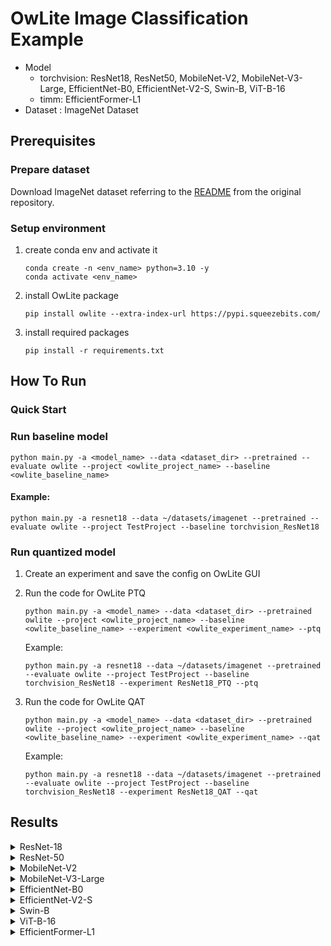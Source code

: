 # OwLite Image Classification Example 
- Model 
  - torchvision: ResNet18, ResNet50, MobileNet-V2, MobileNet-V3-Large, EfficientNet-B0, EfficientNet-V2-S, Swin-B, ViT-B-16
  - timm: EfficientFormer-L1
- Dataset : ImageNet Dataset



## Prerequisites

### Prepare dataset
Download ImageNet dataset referring to the [README](https://github.com/pytorch/examples/blob/main/imagenet/README.md) from the original repository.

### Setup environment
1. create conda env and activate it
    ```
    conda create -n <env_name> python=3.10 -y
    conda activate <env_name>
    ```
2. install OwLite package
    ```
    pip install owlite --extra-index-url https://pypi.squeezebits.com/
    ```
3. install required packages
    ```
    pip install -r requirements.txt
    ```
## How To Run

### Quick Start

### Run baseline model
```
python main.py -a <model_name> --data <dataset_dir> --pretrained --evaluate owlite --project <owlite_project_name> --baseline <owlite_baseline_name>
```
#### Example:
```
python main.py -a resnet18 --data ~/datasets/imagenet --pretrained --evaluate owlite --project TestProject --baseline torchvision_ResNet18
```

### Run quantized model
1. Create an experiment and save the config on OwLite GUI
2. Run the code for OwLite PTQ 
    ```
    python main.py -a <model_name> --data <dataset_dir> --pretrained owlite --project <owlite_project_name> --baseline <owlite_baseline_name> --experiment <owlite_experiment_name> --ptq
    ```
    Example:
    ```
    python main.py -a resnet18 --data ~/datasets/imagenet --pretrained --evaluate owlite --project TestProject --baseline torchvision_ResNet18 --experiment ResNet18_PTQ --ptq
    ```

3. Run the code for OwLite QAT
    ```
    python main.py -a <model_name> --data <dataset_dir> --pretrained owlite --project <owlite_project_name> --baseline <owlite_baseline_name> --experiment <owlite_experiment_name> --qat
    ```
    Example:
    ```
    python main.py -a resnet18 --data ~/datasets/imagenet --pretrained --evaluate owlite --project TestProject --baseline torchvision_ResNet18 --experiment ResNet18_QAT --qat
    ```

## Results

<details>
<summary>ResNet-18</summary>

### Configuration

#### Quantization Configuration

- Apply OwLite Recommended Config with the following calibration method
  - PTQ calibration: AbsMax
  - QAT backward: CLQ
  - Gradient scales for weight quantization in {Conv, Gemm} were set to 0.01

#### Training Configuration

- Learning Rate: 1e-5
- Weight Decay: 1e-5
- Epochs: 1
  
### Accuracy & Latency Results
TensorRT Evaluation GPU: A6000

| Quantization    | Input Size         | Top 1 Acc (%) | Top 5 Acc (%) | GPU Latency (ms) |
| --------------- |:------------------:|:-------------:|:-------------:|:----------------:|
| FP16 TensorRT   | (256, 3, 224, 224) | 69.8          | 89.1          | 10.6             |
| OwLite INT8 PTQ | (256, 3, 224, 224) | 69.5          | 88.9          | 4.76             |
| OwLite INT8 QAT | (256, 3, 224, 224) | 69.8          | 89.2          | 4.76             |
| INT8 TensorRT   | (256, 3, 224, 224) | 69.5          | 89.0          | 4.60             |

- The INT8 TensorRT engine was built by applying FP16 and INT8 flags using [Polygraphy](https://github.com/NVIDIA/TensorRT/tree/main/tools/Polygraphy), as further explained in [TRT Developer Guide](https://docs.nvidia.com/deeplearning/tensorrt/developer-guide).
</details>

<details>
<summary>ResNet-50</summary>

### Configuration

#### Quantization Configuration

- Apply OwLite Recommended Config with the following calibration method
  - PTQ calibration: AbsMax
  - QAT backward: CLQ
  - Gradient scales for weight quantization in {Conv, Gemm} were set to 0.01

#### Training Configuration

- Learning Rate: 1e-5
- Weight Decay: 1e-5
- Epochs: 1
   
### Accuracy and Latency Results
TensorRT Evaluation GPU: A6000

| Quantization    | Input Size         | Top 1 Acc (%) | Top 5 Acc (%) | GPU Latency (ms) | 
| --------------- |:------------------:|:-------------:|:-------------:|:----------------:|
| FP16 TensorRT   | (256, 3, 224, 224) | 76.2          | 92.9          | 30.1             |
| OwLite INT8 PTQ | (256, 3, 224, 224) | 75.9          | 92.8          | 14.5             |
| OwLite INT8 QAT | (256, 3, 224, 224) | 76.1          | 92.8          | 14.5             |
| INT8 TensorRT   | (256, 3, 224, 224) | 76.1          | 92.9          | 14.6             |

- The INT8 TensorRT engine was built by applying FP16 and INT8 flags using [Polygraphy](https://github.com/NVIDIA/TensorRT/tree/main/tools/Polygraphy), as further explained in [TRT Developer Guide](https://docs.nvidia.com/deeplearning/tensorrt/developer-guide).
</details>

<details>
<summary>MobileNet-V2</summary>

### Configuration

#### Quantization Configuration

- Apply OwLite Recommended Config with the following calibration method
  - PTQ calibration: Percentile (99.99)
  - QAT backward: CLQ
  - Gradient scales for weight quantization in {Conv, Gemm} were set to 0.01

#### Training Configuration

- Learning Rate: 2e-5
- Weight Decay: 1e-5
- Epochs: 1
  
### Accuracy and Latency Results
TensorRT Evaluation GPU: A6000

| Quantization    | Input Size         | Top 1 Acc (%) | Top 5 Acc (%) | GPU Latency (ms) |  
| --------------- |:------------------:|:-------------:|:-------------:|:----------------:|
| FP16 TensorRT   | (256, 3, 224, 224) | 71.9          | 90.3          | 11.2             |
| OwLite INT8 PTQ | (256, 3, 224, 224) | 71.3          | 90.0          | 6.17             |
| OwLite INT8 QAT | (256, 3, 224, 224) | 71.7          | 90.2          | 6.17             |
| INT8 TensorRT   | (256, 3, 224, 224) | 70.6          | 89.6          | 6.29             |

- The INT8 TensorRT engine was built by applying FP16 and INT8 flags using [Polygraphy](https://github.com/NVIDIA/TensorRT/tree/main/tools/Polygraphy), as further explained in [TRT Developer Guide](https://docs.nvidia.com/deeplearning/tensorrt/developer-guide).
</details>

<details>
<summary>MobileNet-V3-Large</summary>

### Configuration

#### Quantization Configuration

- Apply Owlite Recommended Config with the following calibration method
  - PTQ calibration: Percentile (99.99)
  - QAT backward: CLQ
  - Gradient scales for weight quantization in {Conv, Gemm} were set to 0.01

#### Training Configuration

- Learning Rate: 2e-5
- Weight Decay: 1e-5
- Epochs: 5
  
### Accuracy and Latency Results
TensorRT Evaluation GPU: A6000

| Quantization    | Input Size         | Top 1 Acc (%) | Top 5 Acc (%) | GPU Latency (ms) |   
| --------------- |:------------------:|:-------------:|:-------------:|:----------------:|
| FP16 TensorRT   | (256, 3, 224, 224) | 74.0          | 91.3          | 11.84            |
| OwLite INT8 PTQ | (256, 3, 224, 224) | 71.6          | 90.1          | 6.77             |
| OwLite INT8 QAT | (256, 3, 224, 224) | 72.9          | 90.7          | 6.77             |
| INT8 TensorRT   | (256, 3, 224, 224) | 71.4          | 90.0          | 6.82             |

- The INT8 TensorRT engine was built by applying FP16 and INT8 flags using [Polygraphy](https://github.com/NVIDIA/TensorRT/tree/main/tools/Polygraphy), as further explained in [TRT Developer Guide](https://docs.nvidia.com/deeplearning/tensorrt/developer-guide).
</details>

<details>
<summary>EfficientNet-B0</summary>

### Configuration

#### Quantization Configuration

- Apply OwLite Recommended Config with the following calibration method
  - PTQ calibration: MSE for weight quantization in {Conv, Gemm}, Percentile (99.9) for activation quantization  
  - QAT backward: CLQ
  - Gradient scales for weight quantization in {Conv, Gemm} were set to 0.01

#### Training Configuration

- Learning Rate: 5e-5
- Weight Decay: 1e-5
- Epochs: 10

### Accuracy and Latency Results
TensorRT Evaluation GPU: A6000

| Quantization    | Input Size        | Top 1 Acc (%) | Top 5 Acc (%) | GPU Latency (ms) | 
| --------------- |:-----------------:|:-------------:|:-------------:|:----------------:|
| FP16 TensorRT   | (64, 3, 224, 224) | 77.7          | 93.6          | 6.45             |
| OwLite INT8 PTQ | (64, 3, 224, 224) | 73.7          | 91.7          | 3.09             |
| OwLite INT8 QAT | (64, 3, 224, 224) | 76.1          | 92.9          | 3.09             |
| INT8 TensorRT   | (64, 3, 224, 224) | 72.2          | 91.0          | 3.27             |

- The INT8 TensorRT engine was built by applying FP16 and INT8 flags using [Polygraphy](https://github.com/NVIDIA/TensorRT/tree/main/tools/Polygraphy), as further explained in [TRT Developer Guide](https://docs.nvidia.com/deeplearning/tensorrt/developer-guide).
</details>

<details>
<summary>EfficientNet-V2-S</summary>

### Configuration

#### Quantization Configuration

- Apply OwLite Recommended Config with the following calibration method
  - PTQ calibration: Percentile (99.99)
  - QAT backward: CLQ
  - Gradient scales for weight quantization in {Conv, Gemm} were set to 0.01

#### Training Configuration

- Learning Rate: 2e-5
- Weight Decay: 1e-5
- Epochs: 2

### Accuracy and Latency Results
TensorRT Evaluation GPU: A6000

| Quantization    | Input Size        | Top 1 Acc (%) | Top 5 Acc (%) | GPU Latency (ms) |   
| --------------- |:-----------------:|:-------------:|:-------------:|:----------------:|
| FP16 TensorRT   | (64, 3, 224, 224) | 81.3          | 95.3          | 12.3             |
| OwLite INT8 PTQ | (64, 3, 224, 224) | 80.3          | 94.9          | 6.54             |
| OwLite INT8 QAT | (64, 3, 224, 224) | 81.1          | 95.4          | 6.54             |
| INT8 TensorRT   | (64, 3, 224, 224) | 80.2          | 95.0          | 6.83             |

- The INT8 TensorRT engine was built by applying FP16 and INT8 flags using [Polygraphy](https://github.com/NVIDIA/TensorRT/tree/main/tools/Polygraphy), as further explained in [TRT Developer Guide](https://docs.nvidia.com/deeplearning/tensorrt/developer-guide).
</details>

<details>
<summary>Swin-B</summary>

### Configuration

#### Quantization Configuration

- Apply OwLite Recommended Config with the following calibration method
  - PTQ calibration: MSE
  - QAT backward: CLQ
  - Gradient scales for weight quantization in {Conv, Gemm, Matmul} were set to 0.01

#### Training Configuration

- Learning Rate: 1e-5
- Weight Decay: 1e-5
- Epochs: 1

### Accuracy and Latency Results
TensorRT Evaluation GPU: A6000

| Quantization    | Input Size        | Top 1 Acc (%) | Top 5 Acc (%) | GPU Latency (ms) |   
| --------------- |:-----------------:|:-------------:|:-------------:|:----------------:|
| FP16 TensorRT   | (64, 3, 224, 224) | 83.2          | 96.5          | 81.9             |
| OwLite INT8 PTQ | (64, 3, 224, 224) | 82.9          | 96.4          | 56.7             |
| OwLite INT8 QAT | (64, 3, 224, 224) | 82.9          | 96.4          | 56.7             |
| INT8 TensorRT   | (64, 3, 224, 224) | 83.2          | 96.5          | 80.7             |

- The INT8 TensorRT engine was built by applying FP16 and INT8 flags using [Polygraphy](https://github.com/NVIDIA/TensorRT/tree/main/tools/Polygraphy), although all layers in Swin-B fell back to FP16. Further explained in [TRT Developer Guide](https://docs.nvidia.com/deeplearning/tensorrt/developer-guide).
</details>

<details>
<summary>ViT-B-16</summary>

### Configuration

#### Quantization Configuration

- Apply OwLite Recommended Config with the following calibration method
  - PTQ calibration: MSE
  - QAT backward: CLQ
  - Gradient scales for weight quantization in {Conv, Gemm, Matmul} were set to 0.01

#### Training Configuration

- Learning Rate: 5e-6
- Weight Decay: 1e-5
- Epochs: 1

### Accuracy and Latency Results
TensorRT Evaluation GPU: A6000

| Quantization    | Input Size        | Top 1 Acc (%) | Top 5 Acc (%) | GPU Latency (ms) |  
| --------------- |:-----------------:|:-------------:|:-------------:|:----------------:|
| FP16 TensorRT   | (64, 3, 224, 224) | 81.1          | 95.3          | 31.2             |
| OwLite INT8 PTQ | (64, 3, 224, 224) | 80.4          | 95.1          | 20.1             |
| OwLite INT8 QAT | (64, 3, 224, 224) | 80.6          | 95.2          | 20.1             |
| INT8 TensorRT   | (64, 3, 224, 224) | 81.1          | 95.3          | 31.2             |

- The INT8 TensorRT engine was built by applying FP16 and INT8 flags using [Polygraphy](https://github.com/NVIDIA/TensorRT/tree/main/tools/Polygraphy), although all layers in ViT-B-16 fell back to FP16. Further explained in [TRT Developer Guide](https://docs.nvidia.com/deeplearning/tensorrt/developer-guide).
</details>

<details>
<summary>EfficientFormer-L1</summary>

### Configuration

#### Quantization Configuration

- Apply OwLite Recommended Config with the following calibration method
  - PTQ calibration: Percentile (99.99)
  - QAT backward: CLQ
  - Gradient scales for weight quantization in {Conv, Gemm, Matmul} were set to 0.01

#### Training Configuration

- Learning Rate: 6e-4
- Weight Decay: 5e-5
- Epochs: 5

### Accuracy & Latency Results
TensorRT Evaluation GPU: A6000

| Quantization    | Input Size         | Top 1 Acc (%) | Top 5 Acc (%) | GPU Latency (ms) |
| --------------- |:------------------:|:-------------:|:-------------:|:----------------:|
| FP16 TensorRT   | (64, 3, 224, 224) | 80.2          | 95.0          | 6.70             |
| OwLite INT8 PTQ | (64, 3, 224, 224) | 78.7          | 94.3          | 4.82             |
| OwLite INT8 QAT | (64, 3, 224, 224) | 79.5          | 95.2          | 4.82             |
| INT8 TensorRT   | (64, 3, 224, 224) | 59.7          | 80.5          | 5.10             |

- INT8 TensorRT engine was build using applying FP16 and INT8 flags, further explained in [TRT Developer Guide](https://docs.nvidia.com/deeplearning/tensorrt/developer-guide)

## Reference
https://github.com/pytorch/examples/blob/main/imagenet/main.py